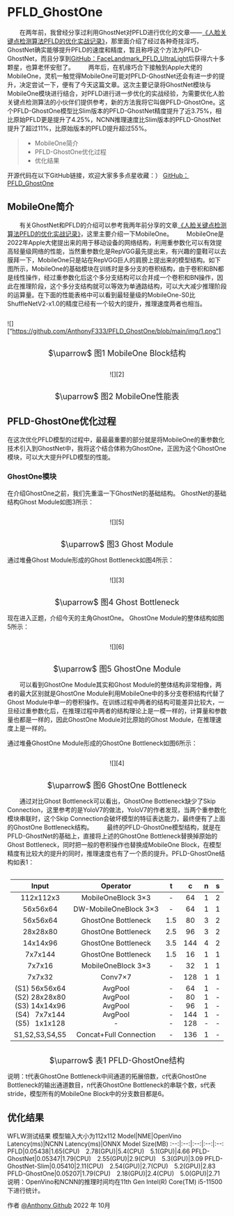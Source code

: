 # PFLD_GhostOne
&emsp;&emsp;在两年前，我曾经分享过利用GhostNet对PFLD进行优化的文章——[《人脸关键点检测算法PFLD的优化实战记录》](https://blog.csdn.net/u010892804/article/details/108509243?spm=1001.2014.3001.5501)，那里面介绍了经过各种奇技淫巧，GhostNet确实能够提升PFLD的速度和精度，暂且称呼这个方法为PFLD-GhostNet，而且分享到[GitHub：FaceLandmark_PFLD_UltraLight](https://github.com/AnthonyF333/FaceLandmark_PFLD_UltraLight)后获得六十多颗星，也算老怀安慰了。
&emsp;&emsp;两年后，在机缘巧合下接触到Apple大佬的MobileOne，灵机一触觉得MobileOne可能对PFLD-GhostNet还会有进一步的提升，决定尝试一下，便有了今天这篇文章。这次主要记录将GhostNet模块与MobileOne模块进行结合，对PFLD进行进一步优化的实战经验，为需要优化人脸关键点检测算法的小伙伴们提供参考，新的方法我将它叫做PFLD-GhostOne。这个PFLD-GhostOne模型比Slim版本的PFLD-GhostNet精度提升了近3.75%，相比原始PFLD更是提升了4.25%，NCNN推理速度比Slim版本的PFLD-GhostNet提升了超过11%，比原始版本的PFLD提升超过55%。
> * MobileOne简介
> * PFLD-GhostOne优化过程
> * 优化结果

开源代码在以下GitHub链接，欢迎大家多多点星收藏：）
[GitHub：PFLD_GhostOne](https://github.com/AnthonyF333/PFLD_GhostOne)

## MobileOne简介
&emsp;&emsp;有关GhostNet和PFLD的介绍可以参考我两年前分享的文章[《人脸关键点检测算法PFLD的优化实战记录》](https://blog.csdn.net/u010892804/article/details/108509243?spm=1001.2014.3001.5501)，这里主要介绍一下MobileOne。
&emsp;&emsp;MobileOne是2022年Apple大佬提出来的用于移动设备的网络结构，利用重参数化可以有效提高轻量级网络的性能，当然重参数化是RepVGG最先提出来，有兴趣的童鞋可以去膜拜一下，MobileOne只是站在RepVGG巨人的肩膀上提出来的模型结构。如下图所示，MobileOne的基础模块在训练时是多分支的卷积结构，由于卷积和BN都是线性操作，经过重参数化后这个多分支结构可以合并成一个卷积和BN操作，因此在推理阶段，这个多分支结构就可以等效为单通路结构，可以大大减少推理阶段的运算量。在下面的性能表格中可以看到最轻量级的MobileOne-S0比ShuffleNetV2-x1.0的精度已经有一个较大的提升，推理速度两者也相当。

<div class="center">

![][“https://github.com/AnthonyF333/PFLD_GhostOne/blob/main/img/1.png”]
</div>
<p align="center"><font size=4.>$\uparrow$ 图1 MobileOne Block结构</font></p>

<div class="center">

![][2]  
</div>
<p align="center"><font size=4.>$\uparrow$ 图2 MobileOne性能表</font></p>

## PFLD-GhostOne优化过程
在这次优化PFLD模型的过程中，最最最重要的部分就是将MobileOne的重参数化技术引入到GhostNet中，我将这个结合体称为GhostOne，正因为这个GhostOne模块，可以大大提升PFLD模型的性能。
### GhostOne模块
在介绍GhostOne之前，我们先重温一下GhostNet的基础结构。
GhostNet的基础结构Ghost Module如图3所示：
<div class="center">

![][5] 
</div>
<p align="center"><font size=4.>$\uparrow$ 图3 Ghost Module</font></p>

通过堆叠Ghost Module形成的Ghost Bottleneck如图4所示：
<div class="center">

![][3] 
</div>
<p align="center"><font size=4.>$\uparrow$ 图4 Ghost Bottleneck</font></p>

现在进入正题，介绍今天的主角GhostOne。
GhostOne Module的整体结构如图5所示：
<div class="center">

![][6]
</div>
<p align="center"><font size=4.>$\uparrow$ 图5 GhostOne Module</font></p>

&emsp;&emsp;可以看到GhostOne Module其实和Ghost Module的整体结构非常相像，两者的最大区别就是GhostOne Module利用MobileOne中的多分支卷积结构代替了Ghost Module中单一的卷积操作。在训练过程中两者的结构可能差异比较大，一旦经过重参数化后，在推理过程中两者的结构理论上是一模一样的，计算量和参数量也都是一样的，因此GhostOne Module对比原始的Ghost Module，在推理速度上是一样的。

通过堆叠GhostOne Module形成的GhostOne Bottleneck如图6所示：
<div class="center">

![][4]
</div>
<p align="center"><font size=4.>$\uparrow$ 图6 GhostOne Bottleneck</font></p>

&emsp;&emsp;通过对比Ghost Bottleneck可以看出，GhostOne Bottleneck缺少了Skip Connection，这里参考的是YoloV7的做法，YoloV7的作者发现，当两个重参数化模块串联时，这个Skip Connection会破坏模型的特征表达能力，最终便有了上面的GhostOne Bottleneck结构。
&emsp;&emsp;最终的PFLD-GhostOne模型结构，就是在PFLD-GhostNet的基础上，直接将上述的GhostOne Bottleneck替换掉原始的Ghost Bottleneck，同时把一般的卷积操作也替换成MobileOne Block，在模型精度有比较大的提升的同时，推理速度也有了一个质的提升。PFLD-GhostOne结构如表1：

<!-- 让表格居中显示的风格 -->
<style>
.center 
{
  width: auto;
  display: table;
  margin-left: auto;
  margin-right: auto;
}
</style>
<div class="center">

Input|Operator|t|c|n|s
:--:|:--:|:--:|:--:|:--:|:--:
112x112x3|MobileOneBlock 3×3|-|64|1|2
56x56x64|DW-MobileOneBlock 3×3|-|64|1|1
56x56x64|GhostOne Bottleneck|1.5|80|3|2
28x28x80|GhostOne Bottleneck|2.5|96|3|2
14x14x96|GhostOne Bottleneck|3.5|144|4|2
7x7x144|GhostOne Bottleneck|1.5|16|1|1
7x7x16|MobileOneBlock 3×3|-|32|1|1
7x7x32|Conv7×7|-|128|1|1
(S1) 56x56x64<br />(S2) 28x28x80<br />(S3) 14x14x96<br />(S4) &ensp;7x7x144<br />(S5) &ensp;1x1x128|AvgPool<br />AvgPool<br />AvgPool<br />AvgPool<br />-|-<br />-<br />-<br />-<br />-|64<br />80<br />96<br />144<br />128|1<br />1<br />1<br />1<br />-|-<br />-<br />-<br />-<br />-
S1,S2,S3,S4,S5|Concat+Full Connection|-|136|1|-
</div>
<p align="center"><font size=4.>$\uparrow$ 表1 PFLD-GhostOne结构</font></p>
说明：t代表GhostOne Bottleneck中间通道的拓展倍数，c代表GhostOne Bottleneck的输出通道数目，n代表GhostOne Bottleneck的串联个数，s代表stride，模型所有的MobileOne Block中的分支数目都是6。

## 优化结果
WFLW测试结果
模型输入大小为112x112
Model|NME|OpenVino Latency(ms)|NCNN Latency(ms)|ONNX Model Size(MB)
:--:|:--:|:--:|:--:|:--:
PFLD|0.05438|1.65(CPU)&emsp;2.78(GPU)|5.4(CPU)&emsp;5.1(GPU)|4.66
PFLD-GhostNet|0.05347|1.79(CPU)&emsp;2.55(GPU)|2.9(CPU)&emsp;5.3(GPU)|3.09
PFLD-GhostNet-Slim|0.05410|2.11(CPU)&emsp;2.54(GPU)|2.7(CPU)&emsp;5.2(GPU)|2.83
PFLD-GhostOne|0.05207|1.79(CPU)&emsp;2.18(GPU)|2.4(CPU)&emsp;5.0(GPU)|2.71
说明：OpenVino和NCNN的推理时间均在11th Gen Intel(R) Core(TM) i5-11500下进行统计。


作者 [@Anthony Github](https://github.com/AnthonyF333)
2022 年 10月
